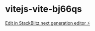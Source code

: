 # vitejs-vite-bj66qs

[Edit in StackBlitz next generation editor ⚡️](https://stackblitz.com/~/github.com/Criptoken33/vitejs-vite-bj66qs)